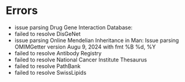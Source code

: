 # Errors

- issue parsing Drug Gene Interaction Database: 
- failed to resolve DisGeNet
- issue parsing Online Mendelian Inheritance in Man: Issue parsing OMIMGetter version Augu 9, 2024 with fmt %B %d, %Y
- failed to resolve Antibody Registry
- failed to resolve National Cancer Institute Thesaurus
- failed to resolve PathBank
- failed to resolve SwissLipids